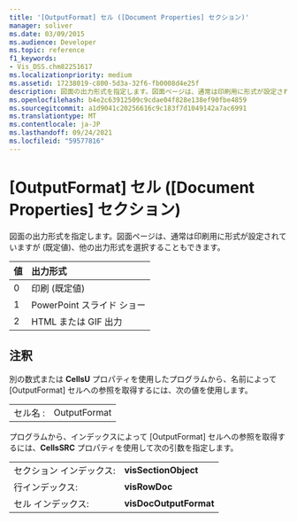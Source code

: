 ```yaml
---
title: '[OutputFormat] セル ([Document Properties] セクション)'
manager: soliver
ms.date: 03/09/2015
ms.audience: Developer
ms.topic: reference
f1_keywords:
- Vis_DSS.chm82251617
ms.localizationpriority: medium
ms.assetid: 17238019-c800-5d3a-32f6-fb0008d4e25f
description: 図面の出力形式を指定します。図面ページは、通常は印刷用に形式が設定されていますが (既定値)、他の出力形式を選択することもできます。
ms.openlocfilehash: b4e2c63912509c9cdae04f828e138ef90fbe4859
ms.sourcegitcommit: a1d9041c20256616c9c183f7d1049142a7ac6991
ms.translationtype: MT
ms.contentlocale: ja-JP
ms.lasthandoff: 09/24/2021
ms.locfileid: "59577816"
---
```

# <a name="outputformat-cell-document-properties-section"></a>[OutputFormat] セル ([Document Properties] セクション)

図面の出力形式を指定します。図面ページは、通常は印刷用に形式が設定されていますが (既定値)、他の出力形式を選択することもできます。
  
|**値**|**出力形式**|
|:-----|:-----|
| 0  <br/> | 印刷 (既定値)  <br/> |
| 1  <br/> | PowerPoint スライド ショー  <br/> |
| 2  <br/> | HTML または GIF 出力  <br/> |
   
## <a name="remarks"></a>注釈

別の数式または **CellsU** プロパティを使用したプログラムから、名前によって [OutputFormat] セルへの参照を取得するには、次の値を使用します。 
  
|||
|:-----|:-----|
| セル名 :  <br/> | OutputFormat  <br/> |
   
プログラムから、インデックスによって [OutputFormat] セルへの参照を取得するには、**CellsSRC** プロパティを使用して次の引数を指定します。 
  
|||
|:-----|:-----|
| セクション インデックス:  <br/> |**visSectionObject** <br/> |
| 行インデックス:  <br/> |**visRowDoc** <br/> |
| セル インデックス:  <br/> |**visDocOutputFormat** <br/> |
   

